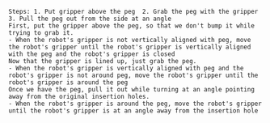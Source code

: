 
    Steps: 1. Put gripper above the peg  2. Grab the peg with the gripper  3. Pull the peg out from the side at an angle 
    First, put the gripper above the peg, so that we don't bump it while trying to grab it.
    - When the robot's gripper is not vertically aligned with peg, move the robot's gripper until the robot's gripper is vertically aligned with the peg and the robot's gripper is closed
    Now that the gripper is lined up, just grab the peg.
    - When the robot's gripper is vertically aligned with peg and the robot's gripper is not around peg, move the robot's gripper until the robot's gripper is around the peg
    Once we have the peg, pull it out while turning at an angle pointing away from the original insertion holes.
    - When the robot's gripper is around the peg, move the robot's gripper until the robot's gripper is at an angle away from the insertion hole